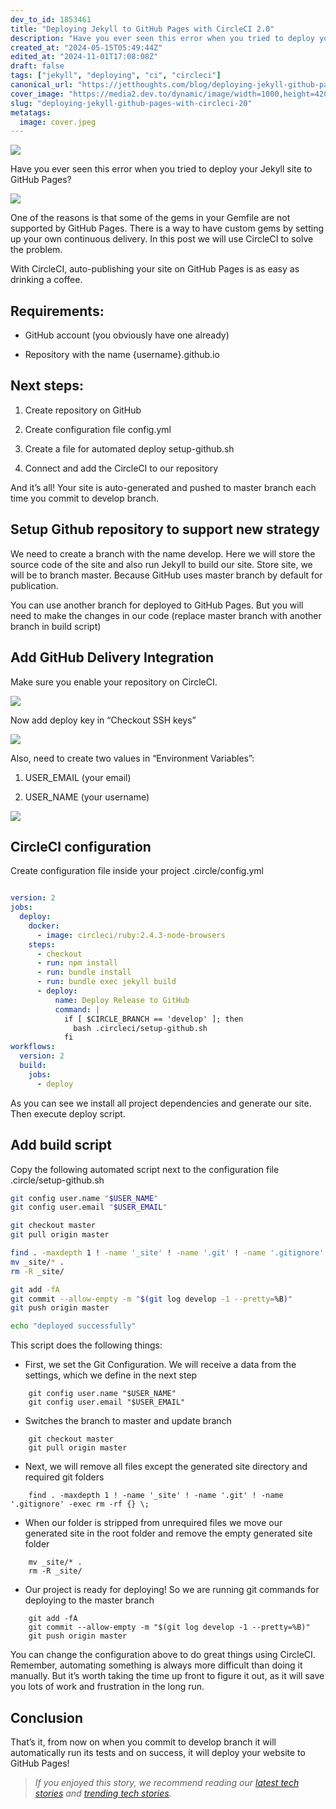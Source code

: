 ```yaml
---
dev_to_id: 1853461
title: "Deploying Jekyll to GitHub Pages with CircleCI 2.0"
description: "Have you ever seen this error when you tried to deploy your Jekyll site to GitHub Pages?    One of..."
created_at: "2024-05-15T05:49:44Z"
edited_at: "2024-11-01T17:08:08Z"
draft: false
tags: ["jekyll", "deploying", "ci", "circleci"]
canonical_url: "https://jetthoughts.com/blog/deploying-jekyll-github-pages-with-circleci-20/"
cover_image: "https://media2.dev.to/dynamic/image/width=1000,height=420,fit=cover,gravity=auto,format=auto/https%3A%2F%2Fraw.githubusercontent.com%2Fjetthoughts%2Fjetthoughts.github.io%2Fmaster%2Fstatic%2Fassets%2Fimg%2Fblog%2Fdeploying-jekyll-github-pages-with-circleci-20%2Ffile_0.jpeg"
slug: "deploying-jekyll-github-pages-with-circleci-20"
metatags:
  image: cover.jpeg
---
```

![](file_0.jpeg)

Have you ever seen this error when you tried to deploy your Jekyll site to GitHub Pages?

![](file_1.jpeg)

One of the reasons is that some of the gems in your Gemfile are not supported by GitHub Pages. There is a way to have custom gems by setting up your own continuous delivery. In this post we will use CircleCI to solve the problem.

With CircleCI, auto-publishing your site on GitHub Pages is as easy as drinking a coffee.

## Requirements:

* GitHub account (you obviously have one already)

* Repository with the name {username}.github.io

## Next steps:

 1. Create repository on GitHub

 2. Create configuration file config.yml

 3. Create a file for automated deploy setup-github.sh

 4. Connect and add the CircleCI to our repository

And it’s all! Your site is auto-generated and pushed to master branch each time you commit to develop branch.

## **Setup Github repository to support new strategy**

We need to create a branch with the name develop. Here we will store the source code of the site and also run Jekyll to build our site. Store site, we will be to branch master. Because GitHub uses master branch by default for publication.

You can use another branch for deployed to GitHub Pages. But you will need to make the changes in our code (replace master branch with another branch in build script)

## Add GitHub Delivery Integration

Make sure you enable your repository on CircleCI.

![](file_2.jpeg)

Now add deploy key in “Checkout SSH keys”

![](file_3.jpeg)

Also, need to create two values in “Environment Variables”:

 1. USER_EMAIL (your email)

 2. USER_NAME (your username)

![](file_4.jpeg)

## CircleCI configuration

Create configuration file inside your project .circle/config.yml

```yaml

version: 2
jobs:
  deploy:
    docker:
      - image: circleci/ruby:2.4.3-node-browsers
    steps:
      - checkout
      - run: npm install
      - run: bundle install
      - run: bundle exec jekyll build
      - deploy:
          name: Deploy Release to GitHub
          command: |
            if [ $CIRCLE_BRANCH == 'develop' ]; then
              bash .circleci/setup-github.sh
            fi
workflows:
  version: 2
  build:
    jobs:
      - deploy
```

As you can see we install all project dependencies and generate our site. Then execute deploy script.

## Add build script

Copy the following automated script next to the configuration file .circle/setup-github.sh

```bash
git config user.name "$USER_NAME"
git config user.email "$USER_EMAIL"

git checkout master
git pull origin master

find . -maxdepth 1 ! -name '_site' ! -name '.git' ! -name '.gitignore' -exec rm -rf {} \;
mv _site/* .
rm -R _site/

git add -fA
git commit --allow-empty -m "$(git log develop -1 --pretty=%B)"
git push origin master

echo "deployed successfully"
```

This script does the following things:

* First, we set the Git Configuration. We will receive a data from the settings, which we define in the next step
```
    git config user.name "$USER_NAME"
    git config user.email "$USER_EMAIL"
```
* Switches the branch to master and update branch
```
    git checkout master
    git pull origin master
```
* Next, we will remove all files except the generated site directory and required git folders
```
    find . -maxdepth 1 ! -name '_site' ! -name '.git' ! -name '.gitignore' -exec rm -rf {} \;
```
* When our folder is stripped from unrequired files we move our generated site in the root folder and remove the empty generated site folder
```
    mv _site/* .
    rm -R _site/
```
* Our project is ready for deploying! So we are running git commands for deploying to the master branch
```
    git add -fA
    git commit --allow-empty -m "$(git log develop -1 --pretty=%B)"
    git push origin master
```
You can change the configuration above to do great things using CircleCI. Remember, automating something is always more difficult than doing it manually. But it’s worth taking the time up front to figure it out, as it will save you lots of work and frustration in the long run.

## Conclusion

That’s it, from now on when you commit to develop branch it will automatically run its tests and on success, it will deploy your website to GitHub Pages!
>  *If you enjoyed this story, we recommend reading our [latest tech stories](https://jtway.co) and [trending tech stories](https://jtway.co/trending).*
